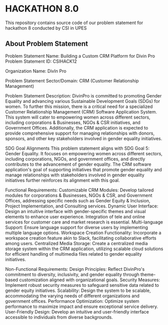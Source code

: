 # HACKATHON 8.0

This repository contains source code of our problem statement for hackathon 8 conducted by CSI in UPES

## About Problem Statement 
Problem Statement Name: Building a Custom CRM Platform for Divin Pro
Problem Statement ID: CSIHACK12

Organization Name: DivIn Pro

Problem Statement Sector/Domain: CRM (Customer Relationship Management)

Problem Statement Description:
DivinPro is committed to promoting Gender Equality and advancing various Sustainable Development Goals (SDGs) for women. To further this mission, there is a critical need for a specialized Customer Relationship Management (CRM) Software Application System. This system will cater to empowering women across different sectors, including corporations & Businesses, NGOs & CSR initiatives, and Government Offices. Additionally, the CRM application is expected to provide comprehensive support for managing relationships with donors, sponsors, and other key stakeholders involved in gender equality initiatives.

SDG Goal Alignments
This problem statement aligns with SDG Goal 5: Gender Equality. It focuses on empowering women across different sectors, including corporations, NGOs, and government offices, and directly contributes to the advancement of gender equality. The CRM software application's goal of supporting initiatives that promote gender equality and manage relationships with stakeholders involved in gender equality initiatives further reinforces its alignment with this goal.

Functional Requirements:
Customizable CRM Modules: Develop tailored modules for corporations & Businesses, NGOs & CSR, and Government Offices, addressing specific needs such as Gender Equity & Inclusion, Project Implementation, and Consulting services. Dynamic User Interface: Design an intuitive interface with gender-specific themes and visual elements to enhance user experience. Integration of tele and online services for customer care and market research is essential. Multi-language Support: Ensure language support for diverse users by implementing multiple language options. Workspace Creation Functionality: Incorporate a workspace creation feature akin to Slack, facilitating collaborative efforts among users. Centralized Media Storage: Create a centralized media storage system within the CRM application, utilizing scalable cloud solutions for efficient handling of multimedia files related to gender equality initiatives.

Non-Functional Requirements:
Design Principles: Reflect DivinPro's commitment to diversity, inclusivity, and gender equality through theme-based customization aligned with organizational goals. Security Measures: Implement robust security measures to safeguard sensitive data related to gender equity initiatives. Scalability: Design the system to be scalable, accommodating the varying needs of different organizations and government offices. Performance Optimization: Optimize system performance to maximize impact and ensure exceptional service delivery. User-Friendly Design: Develop an intuitive and user-friendly interface accessible to individuals from diverse backgrounds.
